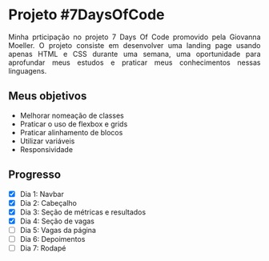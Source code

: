 # Projeto #7DaysOfCode
<p align="justify">Minha prticipação no projeto 7 Days Of Code promovido pela Giovanna Moeller. O projeto consiste em desenvolver uma landing page usando apenas HTML e CSS durante uma semana, uma oportunidade para aprofundar meus estudos e praticar meus conhecimentos nessas linguagens.</p>

## Meus objetivos
* Melhorar nomeação de classes
* Praticar o uso de flexbox e grids
* Praticar alinhamento de blocos
* Utilizar variáveis
* Responsividade

## Progresso
- [X] Dia 1: Navbar
- [X] Dia 2: Cabeçalho
- [X] Dia 3: Seção de métricas e resultados
- [X] Dia 4: Seção de vagas
- [ ] Dia 5: Vagas da página
- [ ] Dia 6: Depoimentos
- [ ] Dia 7: Rodapé